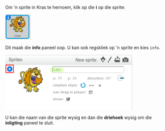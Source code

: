 Om 'n sprite in Kras te hernoem, klik op die **i** op die sprite:

![kiekie](images/rename-info.png)

Dit maak die **info** paneel oop. U kan ook regskliek op 'n sprite en kies `info`.

![kiekie](images/rename-change.png)

U kan die naam van die sprite wysig en dan die **driehoek** wysig om die **inligting** paneel te sluit.